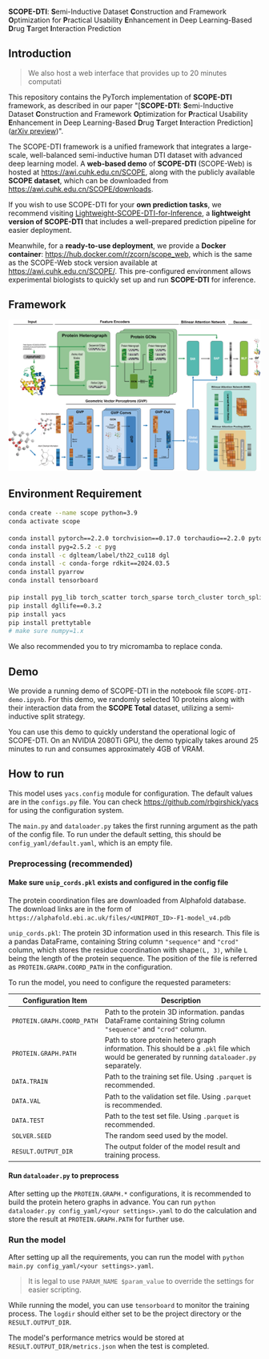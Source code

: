 **SCOPE-DTI**: **S**emi-Inductive Dataset **C**onstruction and Framework **O**ptimization for **P**ractical Usability **E**nhancement in Deep Learning-Based **D**rug **T**arget **I**nteraction Prediction

## Introduction

> We also host a web interface that provides up to 20 minutes computati

This repository contains the PyTorch implementation of **SCOPE-DTI** framework, as described in our paper "[**SCOPE-DTI**: **S**emi-Inductive Dataset **C**onstruction and Framework **O**ptimization for **P**ractical Usability **E**nhancement in Deep Learning-Based **D**rug **T**arget **I**nteraction Prediction]([arXiv preview](https://arxiv.org/abs/2503.09251))".

The SCOPE-DTI framework is a unified framework that integrates a large-scale, well-balanced semi-inductive human DTI dataset with advanced deep learning model. A **web-based demo** of **SCOPE-DTI** (SCOPE-Web) is hosted at https://awi.cuhk.edu.cn/SCOPE, along with the publicly available **SCOPE dataset**, which can be downloaded from https://awi.cuhk.edu.cn/SCOPE/downloads.

If you wish to use SCOPE-DTI for your **own prediction tasks**, we recommend visiting [Lightweight-SCOPE-DTI-for-Inference](https://github.com/Yigang-Chen/Lightweight-SCOPE-DTI-for-Inference), a **lightweight version of SCOPE-DTI** that includes a well-prepared prediction pipeline for easier deployment.

Meanwhile, for a **ready-to-use deployment**, we provide a **Docker container**: https://hub.docker.com/r/zcorn/scope_web, which is the same as the SCOPE-Web stock version available at https://awi.cuhk.edu.cn/SCOPE/. This pre-configured environment allows experimental biologists to quickly set up and run **SCOPE-DTI** for inference.

## Framework
![SCOPE-DTI](./Model_v8.png)

## Environment Requirement 

```bash
conda create --name scope python=3.9
conda activate scope

conda install pytorch==2.2.0 torchvision==0.17.0 torchaudio==2.2.0 pytorch-cuda=11.8 -c pytorch -c nvidia
conda install pyg=2.5.2 -c pyg
conda install -c dglteam/label/th22_cu118 dgl
conda install -c conda-forge rdkit==2024.03.5
conda install pyarrow
conda install tensorboard

pip install pyg_lib torch_scatter torch_sparse torch_cluster torch_spline_conv -f https://data.pyg.org/whl/torch-2.2.0+cu118.html
pip install dgllife==0.3.2
pip install yacs
pip install prettytable
# make sure numpy=1.x
```

We also recommended you to try micromamba to replace conda.

## Demo
We provide a running demo of ​SCOPE-DTI​ in the notebook file `SCOPE-DTI-demo.ipynb`. For this demo, we randomly selected 10 proteins along with their interaction data from the **​SCOPE Total**​ dataset, utilizing a semi-inductive split strategy.

You can use this demo to quickly understand the operational logic of ​SCOPE-DTI. On an NVIDIA 2080Ti GPU, the demo typically takes around ​25 minutes​ to run and consumes approximately ​4GB​ of VRAM.

## How to run

This model uses `yacs.config` module for configuration. The default values are in the `configs.py` file. You can check https://github.com/rbgirshick/yacs for using the configuration system.

The `main.py` and `dataloader.py` takes the first running argument as the path of the config file. To run under the default setting, this should be `config_yaml/default.yaml`, which is an empty file.

### Preprocessing (recommended)

#### Make sure `unip_cords.pkl` exists and configured in the config file

The protein coordination files are downloaded from Alphafold database. The download links are in the form of `https://alphafold.ebi.ac.uk/files/<UNIPROT_ID>-F1-model_v4.pdb` 

`unip_cords.pkl`: The protein 3D information used in this research. This file is a pandas DataFrame, containing String column `"sequence"` and `"crod"` column, which stores the residue coordination with shape`(L, 3)`, while `L` being the length of the protein sequence. The position of the file is referred as `PROTEIN.GRAPH.COORD_PATH` in the configuration.

To run the model, you need to configure the requested parameters: 

| Configuration Item         | Description                                                  |
| -------------------------- | ------------------------------------------------------------ |
| `PROTEIN.GRAPH.COORD_PATH` | Path to the protein 3D information. pandas DataFrame containing String column `"sequence"` and `"crod"` column. |
| `PROTEIN.GRAPH.PATH`       | Path to store protein hetero graph information. This should be a `.pkl` file which would be generated by running `dataloader.py ` separately. |
| `DATA.TRAIN`               | Path to the training set file. Using `.parquet` is recommended. |
| `DATA.VAL`                 | Path to the validation set file. Using `.parquet` is recommended. |
| `DATA.TEST`                | Path to the test set file. Using `.parquet` is recommended.  |
| `SOLVER.SEED`              | The random seed used by the model.                           |
| `RESULT.OUTPUT_DIR`        | The output folder of the model result and training process.  |

#### Run `dataloader.py` to preprocess

After setting up the `PROTEIN.GRAPH.*` configurations, it is recommended to build the protein hetero graphs in advance. You can run `python dataloader.py config_yaml/<your settings>.yaml` to do the calculation and store the result at `PROTEIN.GRAPH.PATH` for further use.

### Run the model

After setting up all the requirements, you can run the model with `python main.py config_yaml/<your settings>.yaml`. 

>  It is legal to use `PARAM_NAME $param_value` to override the settings for easier scripting.

While running the model, you can use `tensorboard` to monitor the training process. The `logdir` should either set to be the project directory or the `RESULT.OUTPUT_DIR`.

The model's performance metrics would be stored at `RESULT.OUTPUT_DIR/metrics.json` when the test is completed.

 

